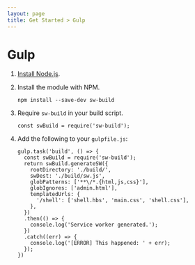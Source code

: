 ```yaml
---
layout: page
title: Get Started > Gulp
---
```


# Gulp

1. [Install Node.js](https://nodejs.org/en/).
1. Install the module with NPM.

   ```
   npm install --save-dev sw-build
   ```

1. Require `sw-build` in your build script.

   ```
   const swBuild = require('sw-build');
   ```

1. Add the following to your `gulpfile.js`:

	```
	gulp.task('build', () => {
	  const swBuild = require('sw-build');
	  return swBuild.generateSW({
	    rootDirectory: './build/',
	    swDest: './build/sw.js',
	    globPatterns: ['**\/*.{html,js,css}'],
	    globIgnores: ['admin.html'],
	    templatedUrls: {
	      '/shell': ['shell.hbs', 'main.css', 'shell.css'],
	    },
	  })
	  .then(() => {
	    console.log('Service worker generated.');
	  })
	  .catch((err) => {
	    console.log('[ERROR] This happened: ' + err);
	  });
	})
	```